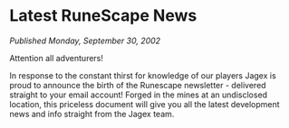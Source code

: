 # Latest RuneScape News
*Published Monday, September 30, 2002*

Attention all adventurers!

In response to the constant thirst for knowledge of our players Jagex is proud to announce the birth of the Runescape newsletter - delivered straight to your email account! Forged in the mines at an undisclosed location, this priceless document will give you all the latest development news and info straight from the Jagex team.
